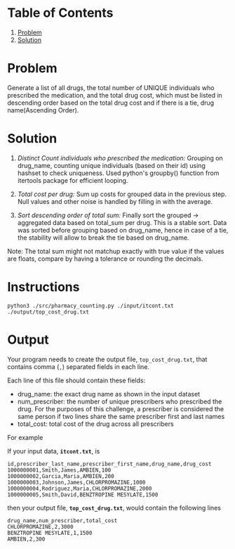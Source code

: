 # Table of Contents

1.  [Problem](README.md#problem)
2.  [Solution](README.md#solution)

# Problem

Generate a list of all drugs, the total number of UNIQUE individuals who prescribed the medication, and the total drug cost, which must be listed in descending order based on the total drug cost and if there is a tie, drug name(Ascending Order).

# Solution

1.  _Distinct Count individuals who prescribed the medication:_ Grouping on drug_name, counting unique individuals (based on their id) using hashset to check uniqueness. Used python's groupby() function from itertools package for efficient looping.

2.  _Total cost per drug:_ Sum up costs for grouped data in the previous step. Null values and other noise is handled by filling in with the average.

3.  _Sort descending order of total sum:_ Finally sort the grouped -> aggregated data based on total_sum per drug. This is a stable sort. Data was sorted before grouping based on drug_name, hence in case of a tie, the stability will allow to break the tie based on drug_name.

Note: The total sum might not matchup exactly with true value if the values are floats, compare by having a tolerance or rounding the decimals.

# Instructions

`python3 ./src/pharmacy_counting.py ./input/itcont.txt ./output/top_cost_drug.txt`

# Output

Your program needs to create the output file, `top_cost_drug.txt`, that contains comma (`,`) separated fields in each line.

Each line of this file should contain these fields:

-   drug_name: the exact drug name as shown in the input dataset
-   num_prescriber: the number of unique prescribers who prescribed the drug. For the purposes of this challenge, a prescriber is considered the same person if two lines share the same prescriber first and last names
-   total_cost: total cost of the drug across all prescribers

For example

If your input data, **`itcont.txt`**, is

    id,prescriber_last_name,prescriber_first_name,drug_name,drug_cost
    1000000001,Smith,James,AMBIEN,100
    1000000002,Garcia,Maria,AMBIEN,200
    1000000003,Johnson,James,CHLORPROMAZINE,1000
    1000000004,Rodriguez,Maria,CHLORPROMAZINE,2000
    1000000005,Smith,David,BENZTROPINE MESYLATE,1500

then your output file, **`top_cost_drug.txt`**, would contain the following lines

    drug_name,num_prescriber,total_cost
    CHLORPROMAZINE,2,3000
    BENZTROPINE MESYLATE,1,1500
    AMBIEN,2,300
